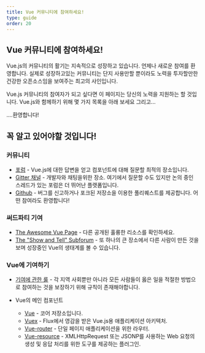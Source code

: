 ```yaml
---
title: Vue 커뮤니티에 참여하세요!
type: guide
order: 20
---
```


## Vue 커뮤니티에 참여하세요!

Vue.js의 커뮤니티의 활기는 지속적으로 성장하고 있습니다. 언제나 새로운 참여를 환영합니다. 실제로 성장하고있는 커뮤니티는 단지 사용만할 뿐이라도 노력을 투자할만한 건강한 오픈소스임을 보여주는 최고의 사인입니다.

Vue.js 커뮤니티의 참여자가 되고 싶다면 이 페이지는 당신의 노력을 지원하는 할 것입니다. Vue.js와 함께하기 위해 몇 가지 목록을 아래 보세요 그리고...

....환영합니다!

## 꼭 알고 있어야할 것입니다!

### 커뮤니티
- [포럼](http://forum.vuejs.org/) - Vue.js에 대한 답변을 얻고 컴포넌트에 대해 질문할 최적의 장소입니다.
- [Gitter 채널](https://gitter.im/vuejs/vue) -  개발자와 채팅을위한 장소. 여기에서 질문할 수도 있지만 논의 중인 스레드가 있는 포럼은 더 뛰어난 플랫폼입니다.
- [Github](https://github.com/vuejs) - 버그를 신고하거나 포크된 저장소을 이용한 풀리퀘스트를 제공합니다. 어떤 참여라도 환영합니다!


### 써드파티 기여

- [The Awesome Vue Page](https://github.com/vuejs/awesome-vue) - 다른 공개된 훌륭한 리소스를 확인하세요.
- [The "Show and Tell" Subforum](http://forum.vuejs.org/category/15/show-tell) - 또 하나의 큰 장소에서 다른 사람이 만든 것을 보며 성장중인 Vue의 생태계를 볼 수 있습니다.

### Vue에 기여하기

- [기여에 관한 룰](https://github.com/vuejs/vue/blob/dev/CONTRIBUTING.md) - 각 지역 사회뿐만 아니라 모든 사람들이 옳은 일을 적절한 방법으로 참여하는 것을 보장하기 위해 규칙이 존재해야합니다.

- Vue의 메인 컴포넌트
  - [Vue](https://github.com/vuejs/vue) - 코어 저장소입니다.
  - [Vuex](https://github.com/vuejs/vuex) - Flux에서 영감을 받은 Vue.js용 애플리케이션 아키텍처.
  - [Vue-router](https://github.com/vuejs/vue-router) - 단일 페이지 애플리케이션을 위한 라우터.
  - [Vue-resource](https://github.com/vuejs/vue-resource) - XMLHttpRequest 또는 JSONP를 사용하는 Web 요청의 생성 및 응답 처리를 위한 도구를 제공하는 플러그인.
